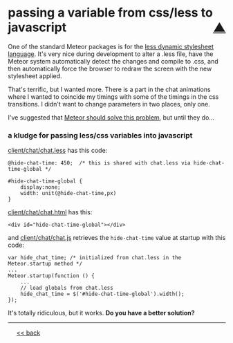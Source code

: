 passing a variable from css/less to javascript <span style="float:right;"> [&#x25B2;](../README.md#interesting-bits)</span>
===============

One of the standard Meteor packages is for the [less dynamic stylesheet language](http://lesscss.org/). It's very nice during development to alter a .less file, have the Meteor system automatically detect the changes and compile to .css, and then automatically force the browser to redraw the screen with the new stylesheet applied.

That's terrific, but I wanted more. There is a part in the chat animations where I wanted to coincide my timings with some of the timings in the css transitions. I didn't want to change parameters in two places, only one.

I've suggested that [Meteor should solve this problem](mdgadvice.md#combineevenmoreandless), but until they do...

### a kludge for passing less/css variables into javascript

[client/chat/chat.less](https://github.com/BrentNoorda/toy-piano/blob/master/client/chat/chat.less) has this code:

    @hide-chat-time: 450;  /* this is shared with chat.less via hide-chat-time-global */

    #hide-chat-time-global {
        display:none;
        width: unit(@hide-chat-time,px)
    }

[client/chat/chat.html](https://github.com/BrentNoorda/toy-piano/blob/master/client/chat/chat.html) has this:

    <div id="hide-chat-time-global"></div>

and [client/chat/chat.js]() retrieves the `hide-chat-time` value at startup with this code:

    var hide_chat_time; /* initialized from chat.less in the  Meteor.startup method */
    ...
    Meteor.startup(function () {
        ...
        // load globals from chat.less
        hide_chat_time = $('#hide-chat-time-global').width();
    });

It's totally ridiculous, but it works. __Do you have a better solution?__

------

&nbsp;&nbsp;&nbsp;&nbsp; [&lt;&lt; back](../README.md#interesting-bits)